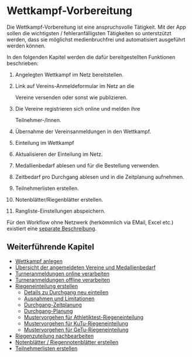 # Wettkampf-Vorbereitung

Die Wettkampf-Vorbereitung ist eine anspruchsvolle Tätigkeit. Mit der App sollen die wichtigsten / fehleranfälligsten Tätigkeiten so unterstzützt werden, dass sie möglichst medienbruchfrei und automatisiert ausgeführt werden können.

In den folgenden Kapitel werden die dafür bereitgestellten Funktionen beschrieben:

1. Angelegten Wettkampf im Netz bereitstellen.
2. Link auf Vereins-Anmeldeformular im Netz an die

   Vereine versenden oder sonst wie publizieren.

3. Die Vereine registrieren sich online und melden ihre

   Teilnehmer-/Innen.

4. Übernahme der Vereinsanmeldungen in den Wettkampf.
5. Einteilung im Wettkampf
6. Aktualisieren der Einteilung im Netz.
7. Medallienbedarf ablesen und für die Bestellung verwenden.
8. Zeitbedarf pro Durchgang ablesen und in die Zeitplanung aufnehmen.
9. Teilnehmerlisten erstellen.
10. Notenblätter/Riegenblätter erstellen.
11. Rangliste-Einstellungen abspeichern.

Für den Workflow ohne Netzwerk \(herkömmlich via EMail, Excel etc.\) existiert eine [separate Beschreibung](offline-einfuehrung.md).

## Weiterführende Kapitel

* [Wettkampf anlegen](wettkampf_anlegen.md)
* [Übersicht der angemeldeten Vereine und Medallienbedarf](wettkampf_uebersicht/)
* [Turneranmeldungen online verarbeiten](wettkampf_uebersicht/turneranmeldungen_verarbeiten_online.md)
* [Turneranmeldungen offline verarbeiten](wettkampf_uebersicht/turneranmeldungen_verarbeiten_offline.md)
* [Riegeneinteilung erstellen](riegeneinteilung_erstellen/)
  * [Details zu Durchgang neu einteilen](riegeneinteilung_erstellen/durchgang-neu-einteilen.md)
  * [Ausnahmen und Limitationen](riegeneinteilung_erstellen/ausnahmen-limitationen.md)
  * [Durchgang-Zeitplanung](riegeneinteilung_erstellen/durchgang-zeitplanung.md)
  * [Durchgang-Planung](riegeneinteilung_erstellen/durchgang-planung.md)
  * [Mustervorgehen für Athletiktest-Riegeneinteilung](riegeneinteilung_erstellen/riegeneinteilung_erstellen_mustervorgehen_att.md)
  * [Mustervorgehen für KuTu-Riegeneinteilung](riegeneinteilung_erstellen/riegeneinteilung_erstellen_mustervorgehen_kutu.md)
  * [Mustervorgehen für GeTu-Riegeneinteilung](riegeneinteilung_erstellen/riegeneinteilung_erstellen_mustervorgehen_getu.md)
* [Riegenzuteilung nachbearbeiten](riegenzuteilung_nachbearbeiten.md)
* [Notenblätter / Riegennotenblätter erstellen](notenblatter__riegennotenblatter_erstellen.md)
* [Teilnehmerlisten erstellen](teilnehmerlisten_erstellen.md)


